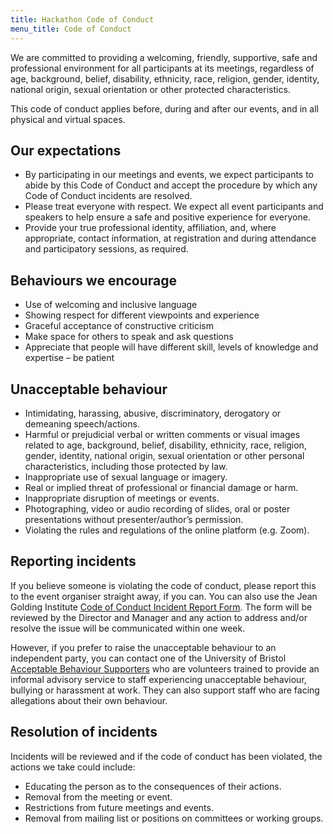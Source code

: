 ```yaml
---
title: Hackathon Code of Conduct
menu_title: Code of Conduct
---
```


We are committed to providing a welcoming, friendly, supportive, safe and
professional environment for all participants at its meetings, regardless of
age, background, belief, disability, ethnicity, race, religion, gender,
identity, national origin, sexual orientation or other protected
characteristics.

This code of conduct applies before, during and after our events, and in all
physical and virtual spaces.

## Our expectations

* By participating in our meetings and events, we expect participants to abide
  by this Code of Conduct and accept the procedure by which any Code of Conduct
  incidents are resolved.
* Please treat everyone with respect. We expect all event participants and
  speakers to help ensure a safe and positive experience for everyone.
* Provide your true professional identity, affiliation, and, where appropriate,
  contact information, at registration and during attendance and participatory
  sessions, as required.  

## Behaviours we encourage

* Use of welcoming and inclusive language
* Showing respect for different viewpoints and experience
* Graceful acceptance of constructive criticism
* Make space for others to speak and ask questions
* Appreciate that people will have different skill, levels of knowledge and
  expertise – be patient

## Unacceptable behaviour

* Intimidating, harassing, abusive, discriminatory, derogatory or demeaning
  speech/actions. 
* Harmful or prejudicial verbal or written comments or visual images related to
  age, background, belief, disability, ethnicity, race, religion, gender,
  identity, national origin, sexual orientation or other personal
  characteristics, including those protected by law. 
* Inappropriate use of sexual language or imagery.
* Real or implied threat of professional or financial damage or harm. 
* Inappropriate disruption of meetings or events. 
* Photographing, video or audio recording of slides, oral or poster
  presentations without presenter/author’s permission. 
* Violating the rules and regulations of the online platform (e.g. Zoom). 

## Reporting incidents

If you believe someone is violating the code of conduct, please report this to
the event organiser straight away, if you can. You can also use the Jean Golding
Institute [Code of Conduct Incident Report
Form][1].
The form will be reviewed by the Director and Manager and any action to address
and/or resolve the issue will be communicated within one week.

However, if you prefer to raise the unacceptable behaviour to an independent
party, you can contact one of the University of Bristol [Acceptable Behaviour
Supporters][2]
who are volunteers trained to provide an informal advisory service to staff
experiencing unacceptable behaviour, bullying or harassment at work. They can
also support staff who are facing allegations about their own behaviour. 

## Resolution of incidents

Incidents will be reviewed and if the code of conduct has been violated, the
actions we take could include:

* Educating the person as to the consequences of their actions.
* Removal from the meeting or event. 
* Restrictions from future meetings and events. 
* Removal from mailing list or positions on committees or working groups.


[1]: https://forms.office.com/Pages/ResponsePage.aspx?id=MH_ksn3NTkql2rGM8aQVG8HSjJO_xV9IvETmnVS-rt1UOExST1JSRTdQSENQODBUQVQzUE1JTUI3WS4u
[2]: https://www.bristol.ac.uk/inclusion/stand-up-speak-out/acceptable-behaviour-supporters/
